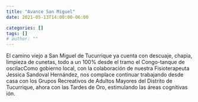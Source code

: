 ```yaml
---
title: "Avance San Miguel"
date: 2021-05-13T14:00:00-06:00

categories: []
tags: []
# author: ""
---
```

El camino viejo a San Miguel de Tucurrique ya cuenta con descuaje, chapia, limpieza de cunetas, todo a un 100% desde el tramo el Congo-tanque de oscilacComo gobierno local, con  la colaboración de nuestra Fisioterapeuta Jessica Sandoval Hernández, nos complace continuar trabajando desde casa con los Grupos Recreativos de Adultos Mayores del Distrito de Tucurrique, ahora con las Tardes de Oro, estimulando las áreas cognitivas ión.
